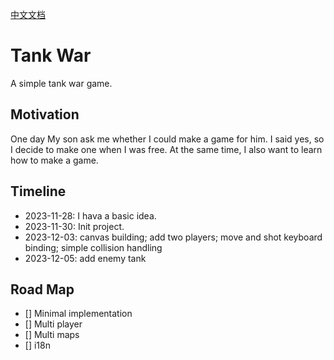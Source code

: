 [中文文档](README_zh.md)

# Tank War

A simple tank war game.

## Motivation

One day My son ask me whether I could make a game for him. I said yes, so I decide to make one when I was free. At the same time, I also want to learn how to make a game.

## Timeline

- 2023-11-28: I hava a basic idea.
- 2023-11-30: Init project.
- 2023-12-03: canvas building; add two players; move and shot keyboard binding; simple collision handling
- 2023-12-05: add enemy tank

## Road Map

- [] Minimal implementation
- [] Multi player
- [] Multi maps
- [] i18n
